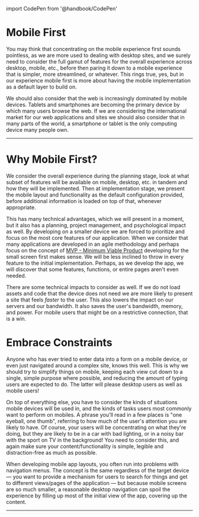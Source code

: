 import CodePen from '@handbook/CodePen'

# Mobile First

You may think that concentrating on the mobile experience first sounds pointless, as we are more used to dealing with desktop sites, and we surely need to consider the full gamut of features for the overall experience across desktop, mobile, etc., before then paring it down to a mobile experience that is simpler, more streamlined, or whatever. This rings true, yes, but in our experience mobile first is more about having the mobile implementation as a default layer to build on.

We should also consider that the web is increasingly dominated by mobile devices. Tablets and smartphones are becoming the primary device by which many users browse the web. If we are considering the international market for our web applications and sites we should also consider that in many parts of the world, a smartphone or tablet is the only computing device many people own.

---

# Why Mobile First?

We consider the overall experience during the planning stage, look at what subset of features will be available on mobile, desktop, etc. in tandem and how they will be implemented. Then at implementation stage, we present the mobile layout and functionality as the default configuration provided, before additional information is loaded on top of that, whenever appropriate.

This has many technical advantages, which we will present in a moment, but it also has a planning, project management, and psychological impact as well. By developing on a smaller device we are forced to prioritize and focus on the most core features of our application. When we consider that many applications are developed in an agile methodology and perhaps focus on the concept of [MVP - Minimum Viable Product](https://www.agilealliance.org/glossary/mvp/) developing for the small screen first makes sense. We will be less inclined to throw in every feature to the initial implementation. Perhaps, as we develop the app, we will discover that some features, functions, or entire pages aren't even needed.

There are some technical impacts to consider as well. If we do not load assets and code that the device does not need we are more likely to present a site that feels _faster_ to the user. This also lowers the impact on our servers and our bandwidth. It also saves the user's bandwidth, memory, and power. For mobile users that might be on a restrictive connection, that is a win.

# Embrace Constraints

Anyone who has ever tried to enter data into a form on a mobile device, or even just navigated around a complex site, knows this well. This is why we should try to simplify things on mobile, keeping each view cut down to a single, simple purpose where possible, and reducing the amount of typing users are expected to do. The latter will please desktop users as well as mobile users!

On top of everything else, you have to consider the kinds of situations mobile devices will be used in, and the kinds of tasks users most commonly want to perform on mobiles. A phrase you'll read in a few places is "one eyeball, one thumb", referring to how much of the user's attention you are likely to have. Of course, your users will be concentrating on what they're doing, but they are likely to be in a car with bad lighting, or in a noisy bar with the sport on TV in the background! You need to consider this, and again make sure your content/functionality is simple, legible and distraction-free as much as possible.

When developing mobile app layouts, you often run into problems with navigation menus. The concept is the same regardless of the target device — you want to provide a mechanism for users to search for things and get to different views/pages of the application — but because mobile screens are so much smaller, a reasonable desktop navigation can spoil the experience by filling up most of the initial view of the app, covering up the content.

---
